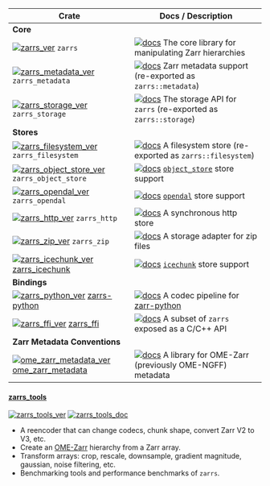 | Crate                                                                                         | Docs / Description                                                                                                              |
| --------------------------------------------------------------------------------------------- | ------------------------------------------------------------------------------------------------------------------------------- |
| **Core**                                                                                      |                                                                                                                                 |
| [![zarrs_ver]](https://crates.io/crates/zarrs) `zarrs`                                        | [![docs]](https://docs.rs/zarrs) The core library for manipulating Zarr hierarchies                                             |
| [![zarrs_metadata_ver]](https://crates.io/crates/zarrs_metadata) `zarrs_metadata`             | [![docs]](https://docs.rs/zarrs_metadata) Zarr metadata support (re-exported as `zarrs::metadata`)                              |
| [![zarrs_storage_ver]](https://crates.io/crates/zarrs_storage) `zarrs_storage`                | [![docs]](https://docs.rs/zarrs_storage) The storage API for `zarrs` (re-exported as `zarrs::storage`)                          |
| **Stores**                                                                                    |                                                                                                                                 |
| [![zarrs_filesystem_ver]](https://crates.io/crates/zarrs_filesystem) `zarrs_filesystem`       | [![docs]](https://docs.rs/zarrs_filesystem) A filesystem store (re-exported as `zarrs::filesystem`)                             |
| [![zarrs_object_store_ver]](https://crates.io/crates/zarrs_object_store) `zarrs_object_store` | [![docs]](https://docs.rs/zarrs_object_store) [`object_store`](https://docs.rs/object_store/latest/object_store/) store support |
| [![zarrs_opendal_ver]](https://crates.io/crates/zarrs_opendal) `zarrs_opendal`                | [![docs]](https://docs.rs/zarrs_opendal) [`opendal`](https://docs.rs/opendal/latest/opendal/) store support                     |
| [![zarrs_http_ver]](https://crates.io/crates/zarrs_http) `zarrs_http`                         | [![docs]](https://docs.rs/zarrs_http) A synchronous http store                                                                  |
| [![zarrs_zip_ver]](https://crates.io/crates/zarrs_zip) `zarrs_zip`                            | [![docs]](https://docs.rs/zarrs_zip) A storage adapter for zip files                                                            |
| [![zarrs_icechunk_ver]](https://crates.io/crates/zarrs_icechunk) [zarrs_icechunk]             | [![docs]](https://docs.rs/zarrs_icechunk) [`icechunk`](https://docs.rs/icechunk/latest/icechunk/) store support                 |
| **Bindings**                                                                                  |                                                                                                                                 |
| [![zarrs_python_ver]](https://pypi.org/project/zarrs/) [zarrs-python]                         | [![docs]](https://zarrs-python.readthedocs.io/en/latest/) A codec pipeline for [zarr-python]                                  |
| [![zarrs_ffi_ver]](https://crates.io/crates/zarrs_ffi) [zarrs_ffi]                            | [![docs]](https://docs.rs/zarrs_ffi) A subset of `zarrs` exposed as a C/C++ API                                                 |
| **Zarr Metadata Conventions**                                                                 |                                                                                                                                 |
| [![ome_zarr_metadata_ver]](https://crates.io/crates/ome_zarr_metadata) [ome_zarr_metadata]    | [![docs]](https://docs.rs/ome_zarr_metadata)  A library for OME-Zarr (previously OME-NGFF) metadata                             |

[docs]: https://img.shields.io/badge/docs-brightgreen
[zarrs_ver]: https://img.shields.io/crates/v/zarrs
[zarrs_metadata_ver]: https://img.shields.io/crates/v/zarrs_metadata
[zarrs_storage_ver]: https://img.shields.io/crates/v/zarrs_storage
[zarrs_filesystem_ver]: https://img.shields.io/crates/v/zarrs_filesystem
[zarrs_http_ver]: https://img.shields.io/crates/v/zarrs_http
[zarrs_object_store_ver]: https://img.shields.io/crates/v/zarrs_object_store
[zarrs_opendal_ver]: https://img.shields.io/crates/v/zarrs_opendal
[zarrs_zip_ver]: https://img.shields.io/crates/v/zarrs_zip
[zarrs_icechunk_ver]: https://img.shields.io/crates/v/zarrs_icechunk
[zarrs_icechunk]: https://github.com/LDeakin/zarrs_icechunk
[zarrs_ffi_ver]: https://img.shields.io/crates/v/zarrs_ffi
[zarrs_ffi]: https://github.com/LDeakin/zarrs_ffi
[zarrs_tools_ver]: https://img.shields.io/crates/v/zarrs_tools
[zarrs_python_ver]: https://img.shields.io/pypi/v/zarrs
[zarrs-python]: https://github.com/ilan-gold/zarrs-python
[zarr-python]: https://github.com/zarr-developers/zarr-python
[ome_zarr_metadata_ver]: https://img.shields.io/crates/v/ome_zarr_metadata
[ome_zarr_metadata]: https://github.com/LDeakin/rust_ome_zarr_metadata

#### [zarrs_tools]
[![zarrs_tools_ver]](https://crates.io/crates/zarrs_tools) [![zarrs_tools_doc]](https://docs.rs/zarrs_tools)

[zarrs_tools]: https://github.com/LDeakin/zarrs_tools
[zarrs_tools_ver]: https://img.shields.io/crates/v/zarrs_tools.svg
[zarrs_tools_doc]: https://docs.rs/zarrs_tools/badge.svg

  - A reencoder that can change codecs, chunk shape, convert Zarr V2 to V3, etc.
  - Create an [OME-Zarr](https://ngff.openmicroscopy.org/latest/) hierarchy from a Zarr array.
  - Transform arrays: crop, rescale, downsample, gradient magnitude, gaussian, noise filtering, etc.
  - Benchmarking tools and performance benchmarks of `zarrs`.
